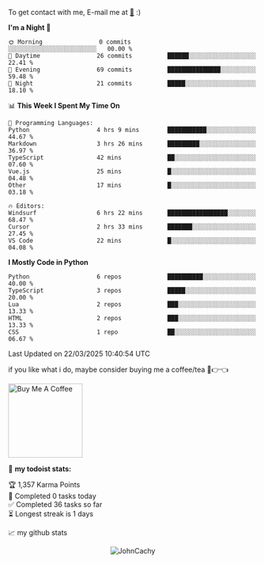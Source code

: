 To get contact with me, E-mail me at [📧](mailto:johncachy@amiverse.uk) :)


<!--START_SECTION:waka-->
**I'm a Night 🦉** 

```text
🌞 Morning                0 commits           ░░░░░░░░░░░░░░░░░░░░░░░░░   00.00 % 
🌆 Daytime                26 commits          ██████░░░░░░░░░░░░░░░░░░░   22.41 % 
🌃 Evening                69 commits          ███████████████░░░░░░░░░░   59.48 % 
🌙 Night                  21 commits          █████░░░░░░░░░░░░░░░░░░░░   18.10 % 
```


📊 **This Week I Spent My Time On** 

```text
💬 Programming Languages: 
Python                   4 hrs 9 mins        ███████████░░░░░░░░░░░░░░   44.67 % 
Markdown                 3 hrs 26 mins       █████████░░░░░░░░░░░░░░░░   36.97 % 
TypeScript               42 mins             ██░░░░░░░░░░░░░░░░░░░░░░░   07.60 % 
Vue.js                   25 mins             █░░░░░░░░░░░░░░░░░░░░░░░░   04.48 % 
Other                    17 mins             █░░░░░░░░░░░░░░░░░░░░░░░░   03.18 % 

🔥 Editors: 
Windsurf                 6 hrs 22 mins       █████████████████░░░░░░░░   68.47 % 
Cursor                   2 hrs 33 mins       ███████░░░░░░░░░░░░░░░░░░   27.45 % 
VS Code                  22 mins             █░░░░░░░░░░░░░░░░░░░░░░░░   04.08 % 
```

**I Mostly Code in Python** 

```text
Python                   6 repos             ██████████░░░░░░░░░░░░░░░   40.00 % 
TypeScript               3 repos             █████░░░░░░░░░░░░░░░░░░░░   20.00 % 
Lua                      2 repos             ███░░░░░░░░░░░░░░░░░░░░░░   13.33 % 
HTML                     2 repos             ███░░░░░░░░░░░░░░░░░░░░░░   13.33 % 
CSS                      1 repo              ██░░░░░░░░░░░░░░░░░░░░░░░   06.67 % 
```




 Last Updated on 22/03/2025 10:40:54 UTC
<!--END_SECTION:waka-->

if you like what i do, maybe consider buying me a coffee/tea 🥺👉👈

<a href="https://buymeacoffee.com/johncachy" target="_blank"><img src="https://cdn.buymeacoffee.com/buttons/v2/default-red.png" alt="Buy Me A Coffee" width="150" ></a>

🚧 **my todoist stats:**

<!-- TODO-IST:START -->
🏆  1,357 Karma Points           
🌸  Completed 0 tasks today           
✅  Completed 36 tasks so far           
⏳  Longest streak is 1 days
<!-- TODO-IST:END -->

📈 my github stats

<p align="center"> <img src="https://github-readme-stats.vercel.app/api?username=chinshunyu&show_icons=true&theme=gotham" alt="JohnCachy" />




